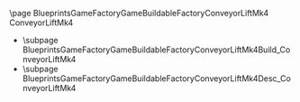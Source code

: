 \page BlueprintsGameFactoryGameBuildableFactoryConveyorLiftMk4 ConveyorLiftMk4
- \subpage BlueprintsGameFactoryGameBuildableFactoryConveyorLiftMk4Build_ConveyorLiftMk4
- \subpage BlueprintsGameFactoryGameBuildableFactoryConveyorLiftMk4Desc_ConveyorLiftMk4
